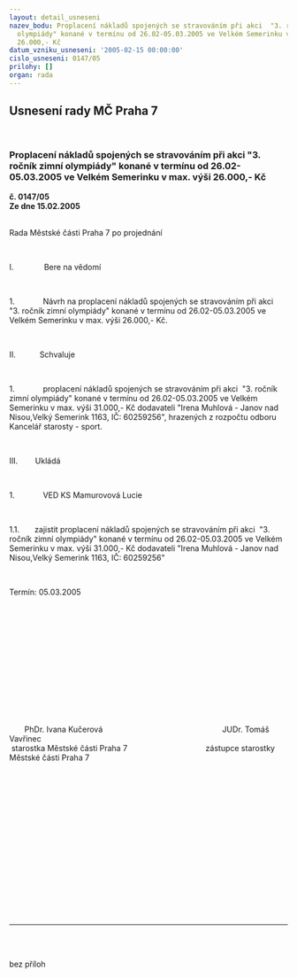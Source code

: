 ```yaml
---
layout: detail_usneseni
nazev_bodu: Proplacení nákladů spojených se stravováním při akci  "3. ročník zimní
  olympiády" konané v termínu od 26.02-05.03.2005 ve Velkém Semerinku v max. výši
  26.000,- Kč
datum_vzniku_usneseni: '2005-02-15 00:00:00'
cislo_usneseni: 0147/05
prilohy: []
organ: rada
---
```

<div id="ucUsn_pList" class="usn">
	<span><h2>Usnesení rady MČ Praha 7 </h2>
<br></span><div class="standBody">
<span><h3>Proplacení nákladů spojených se stravováním při akci  "3. ročník zimní olympiády" konané v termínu od 26.02-05.03.2005 ve Velkém Semerinku v max. výši 26.000,- Kč</h3></span><div class="center">
		<strong>č. 0147/05</strong><br>
	</div>
<div class="center">
		<strong>Ze dne 15.02.2005</strong><br><br>
	</div>
<p><?xml:namespace prefix = v ns = "urn:schemas-microsoft-com:vml" /><shape id="_x0000_s1028" type="#_x0000_t75"><imagedata o:title="PHA7CB" src="file:///C:%5CDOCUME~1%5CPAULIC~1%5CLOCALS~1%5CTemp%5Cmsohtml1%5C01%5Cclip_image001.png"></imagedata></shape><span><span>Rada Městské části Praha 7 po projednání<?xml:namespace prefix = o ns = "urn:schemas-microsoft-com:office:office" /><p></p></span></span></p>
<br><p><span><span>I.<span>              </span></span>Bere na vědomí</span></p>
<br><p><span><span>1.<span>             </span></span>Návrh na proplacení nákladů spojených se stravováním při akci<span>  </span>"3. ročník zimní olympiády" konané v termínu od 26.02-05.03.2005 ve Velkém Semerinku v max. výši 26.000,- Kč. </span></p>
<br><p><span><span>II.<span>           </span></span>Schvaluje</span></p>
<br><p><span><span>1.<span>             </span></span>proplacení nákladů spojených se stravováním při akci<span>  </span>"3. ročník zimní olympiády" konané v termínu od 26.02-05.03.2005 ve Velkém Semerinku v max. výši 31.000,- Kč dodavateli "Irena Muhlová - Janov nad Nisou,Velký Semerink 1163, IČ: 60259256", hrazených z rozpočtu odboru Kancelář starosty - sport.</span></p>
<br><p><span><span>III.<span>        </span></span>Ukládá</span></p>
<br><p><span><span>1.<span>             </span></span>VED KS Mamurovová Lucie</span></p>
<br><p><span><span>1.1.<span>       </span></span>zajistit proplacení nákladů spojených se stravováním při akci<span>  </span>"3. ročník zimní olympiády" konané v termínu od 26.02-05.03.2005 ve Velkém Semerinku v max. výši 31.000,- Kč dodavateli "Irena Muhlová - Janov nad Nisou,Velký Semerink 1163, IČ: 60259256" </span></p>
<br><p><span>Termín: 05.03.2005</span></p>
<br><p align="left"><span><span><p> </p></span></span></p>
<br><p><span><span><p> </p></span></span></p>
<br><p><span><span><p> </p></span></span></p>
<br><p><span><span><span>       </span>PhDr. Ivana Kučerová<span>                                         </span><span>              </span>JUDr. Tomáš Vavřinec <br><span> </span>starostka Městské části Praha 7<span>                                 </span><span>   </span>zástupce starostky Městské části Praha 7<p></p></span></span></p>
<br><p><span><br clear="all"></span></p>
<br><p><span><span><p></p></span></span></p>
<br><p><span><span><p></p></span></span></p>
<br><p><span><p></p></span></p>
<br><p> </p>
<br><p><br></p>
<hr>
<br><br><p></p>bez příloh</div>
</div>
